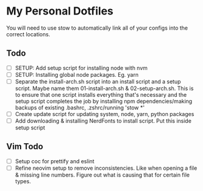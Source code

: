 # My Personal Dotfiles

You will need to use stow to automatically link all of your configs into the correct locations.

## Todo

- [ ] SETUP: Add setup script for installing node with nvm
- [ ] SETUP: Installing global node packages. Eg. yarn
- [ ] Separate the install-arch.sh script into an install script and a setup script. Maybe name them 01-install-arch.sh & 02-setup-arch.sh. This is to ensure that one script installs everything that's necessary and the setup script completes the job by installing npm dependencies/making backups of existing .bashrc, .zshrc/running 'stow *'
- [ ] Create update script for updating system, node, yarn, python packages
- [ ] Add downloading & installing NerdFonts to install script. Put this inside setup script

## Vim Todo

- [ ] Setup coc for prettify and eslint
- [ ] Refine neovim setup to remove inconsistencies. Like when opening a file & missing line numbers. Figure out what is causing that for certain file types.
